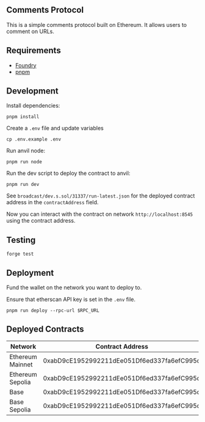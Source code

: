 ## Comments Protocol

This is a simple comments protocol built on Ethereum. It allows users to comment on URLs.

## Requirements

- [Foundry](https://getfoundry.sh/)
- [pnpm](https://pnpm.io/)

## Development

Install dependencies:

```
pnpm install
```

Create a `.env` file and update variables

```
cp .env.example .env
```

Run anvil node:

```
pnpm run node
```

Run the dev script to deploy the contract to anvil:

```
pnpm run dev
```

See `broadcast/dev.s.sol/31337/run-latest.json` for the deployed contract address in the `contractAddress` field.

Now you can interact with the contract on network `http://localhost:8545` using the contract address.

## Testing

```
forge test
```

## Deployment

Fund the wallet on the network you want to deploy to.

Ensure that etherscan API key is set in the `.env` file.

```
pnpm run deploy --rpc-url $RPC_URL
```

## Deployed Contracts

| Network | Contract Address |
| --- | --- |
| Ethereum Mainnet | 0xabD9cE1952992211dEe051Df6ed337fa6efC995d |
| Ethereum Sepolia | 0xabD9cE1952992211dEe051Df6ed337fa6efC995d |
| Base | 0xabD9cE1952992211dEe051Df6ed337fa6efC995d |
| Base Sepolia | 0xabD9cE1952992211dEe051Df6ed337fa6efC995d |
